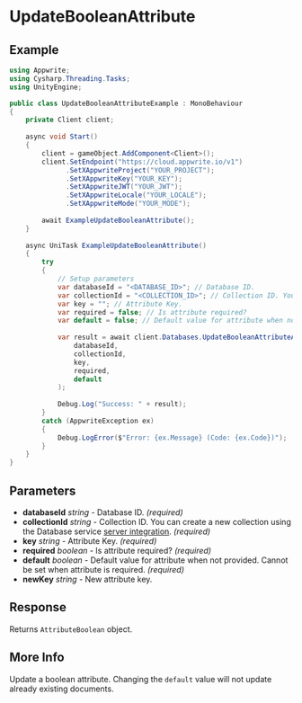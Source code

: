 # UpdateBooleanAttribute

## Example

```csharp
using Appwrite;
using Cysharp.Threading.Tasks;
using UnityEngine;

public class UpdateBooleanAttributeExample : MonoBehaviour
{
    private Client client;
    
    async void Start()
    {
        client = gameObject.AddComponent<Client>();
        client.SetEndpoint("https://cloud.appwrite.io/v1")
              .SetXAppwriteProject("YOUR_PROJECT");
              .SetXAppwriteKey("YOUR_KEY");
              .SetXAppwriteJWT("YOUR_JWT");
              .SetXAppwriteLocale("YOUR_LOCALE");
              .SetXAppwriteMode("YOUR_MODE");
        
        await ExampleUpdateBooleanAttribute();
    }
    
    async UniTask ExampleUpdateBooleanAttribute()
    {
        try
        {
            // Setup parameters
            var databaseId = "<DATABASE_ID>"; // Database ID.
            var collectionId = "<COLLECTION_ID>"; // Collection ID. You can create a new collection using the Database service [server integration](https://appwrite.io/docs/server/databases#databasesCreateCollection).
            var key = ""; // Attribute Key.
            var required = false; // Is attribute required?
            var default = false; // Default value for attribute when not provided. Cannot be set when attribute is required.
            
            var result = await client.Databases.UpdateBooleanAttributeAsync(
                databaseId,
                collectionId,
                key,
                required,
                default
            );
            
            Debug.Log("Success: " + result);
        }
        catch (AppwriteException ex)
        {
            Debug.LogError($"Error: {ex.Message} (Code: {ex.Code})");
        }
    }
}
```

## Parameters

- **databaseId** *string* - Database ID. *(required)*
- **collectionId** *string* - Collection ID. You can create a new collection using the Database service [server integration](https://appwrite.io/docs/server/databases#databasesCreateCollection). *(required)*
- **key** *string* - Attribute Key. *(required)*
- **required** *boolean* - Is attribute required? *(required)*
- **default** *boolean* - Default value for attribute when not provided. Cannot be set when attribute is required. *(required)*
- **newKey** *string* - New attribute key.

## Response

Returns `AttributeBoolean` object.
## More Info

Update a boolean attribute. Changing the `default` value will not update already existing documents.
